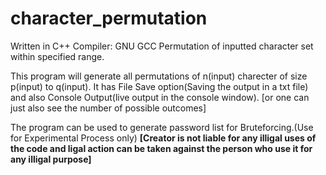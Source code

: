 # character_permutation
Written in C++
Compiler: GNU GCC
Permutation of inputted character set within specified range.

This program will generate all permutations of n(input) charecter of size p(input) to q(input).
It has File Save option(Saving the output in a txt file) and also Console Output(live output in the console window). [or one can just also see the number of possible outcomes]

The program can be used to generate password list for Bruteforcing.(Use for Experimental Process only) 
__[Creator is not liable for any illigal uses of the code and ligal action can be taken against the person who use it for any illigal purpose]__
